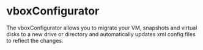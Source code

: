 # vboxConfigurator
The vboxConfigurator allows you to migrate your VM, snapshots and virtual disks to a new drive or directory and automatically updates xml config files to reflect the changes.
